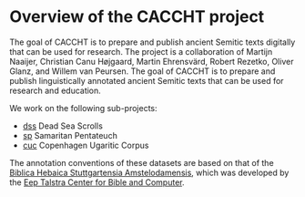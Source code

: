 # Overview of the CACCHT project

The goal of CACCHT is to prepare and publish ancient Semitic texts digitally that can be used for research. The project is a collaboration of Martijn Naaijer, Christian Canu Højgaard, Martin Ehrensvärd, Robert Rezetko, Oliver Glanz, and Willem van Peursen. The goal of CACCHT is to prepare and publish linguistically annotated ancient Semitic texts that can be used for research and education.

We work on the following sub-projects:

* [dss](https://github.com/etcbc/dss) Dead Sea Scrolls
* [sp](https://github.com/dt-ucph/sp) Samaritan Pentateuch
* [cuc](https://github.com/DT-UCPH/cuc) Copenhagen Ugaritic Corpus

The annotation conventions of these datasets are based on that of the [Biblica Hebaica Stuttgartensia Amstelodamensis](https://github.com/etcbc/dss), which was developed by the [Eep Talstra Center for Bible and Computer](https://etcbc.nl).


